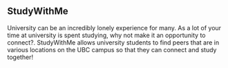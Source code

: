 ## StudyWithMe
University can be an incredibly lonely experience for many. As a lot of your time at university is spent studying, why not make it an opportunity to connect?. StudyWithMe allows university students to find peers that are in various locations on the UBC campus so that they can connect and study together!
